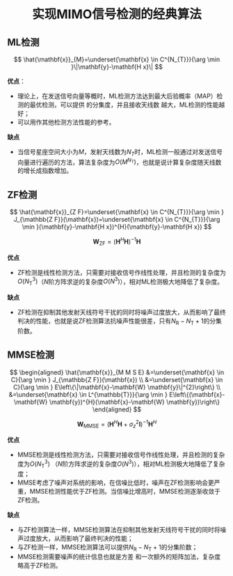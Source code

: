 # <center>  实现MIMO信号检测的经典算法</center>
## ML检测
$$
\hat{\mathbf{x}}_{M}=\underset{\mathbf{x} \in C^{N_{T}}}{\arg \min }\|\mathbf{y}-\mathbf{H x}\|
$$

**优点**：
* 理论上，在发送信号向量等概时，ML检测方法达到最大后验概率（MAP）检测的最优检测，可以提供 的分集度，并且接收天线数 越大，ML检测的性能越好；
* 可以用作其他检测方法性能的参考。

**缺点**
* 当信号星座空间大小为$M$，发射天线数为$N_{T}$时，ML检测一般通过对发送信号向量进行遍历的方法，算法复杂度为$O\left(M^{N_{\mathrm{T}}}\right)$，也就是说计算复杂度随天线数的增长成指数增加。

## ZF检测
$$
\hat{\mathbf{x}}_{Z F}=\underset{\mathbf{x} \in C^{N_{T}}}{\arg \min } J_{\mathbb{Z F}}(\mathbf{x})=\underset{\mathbf{x} \in C^{N_{T}}}{\arg \min }(\mathbf{y}-\mathbf{H x})^{H}(\mathbf{y}-\mathbf{H x})
$$

$$
\mathbf{W}_{\mathrm{ZF}}=\left(\mathbf{H}^{H} \mathbf{H}\right)^{-1} \mathbf{H}
$$

**优点**
* ZF检测是线性检测方法，只需要对接收信号作线性处理，并且检测的复杂度为$O\left(N_{\mathrm{T}}^{3}\right)$（$N$阶方阵求逆的复杂度$O\left(N^{3}\right)$），相对ML检测极大地降低了复杂度。

**缺点**
* ZF检测在抑制其他发射天线符号干扰的同时将噪声过度放大，从而影响了最终判决的性能，也就是说ZF检测算法抗噪声性能很差，只有$N_{\mathrm{R}}-N_{\mathrm{T}}+1$的分集阶数。

## MMSE检测
$$
\begin{aligned} \hat{\mathbf{x}}_{M M S E} &=\underset{\mathbf{x} \in C}{\arg \min } J_{\mathbb{Z F}}(\mathbf{x}) \\ &=\underset{\mathbf{x} \in C}{\arg \min } E\left\{\|\mathbf{x}-\mathbf{W} \mathbf{y}\|^{2}\right\} \\ &=\underset{\mathbf{x} \in L^{\mathbb{T}}}{\arg \min } E\left\{(\mathbf{x}-\mathbf{W} \mathbf{y})^{H}(\mathbf{x}-\mathbf{W} \mathbf{y})\right\} \end{aligned}
$$

$$
\mathbf{W}_{\mathrm{MMSE}}=\left(\mathbf{H}^{H} \mathbf{H}+\sigma_{z}^{2} \mathbf{I}\right)^{-1} \mathbf{H}^{H}
$$

**优点**
* MMSE检测是线性检测方法，只需要对接收信号作线性处理，并且检测的复杂度为$O\left(N_{\mathrm{T}}^{3}\right)$ （$N$阶方阵求逆的复杂度$O\left(N^{3}\right)$），相对ML检测极大地降低了复杂度；
* MMSE考虑了噪声对系统的影响，在信噪比低时，噪声在ZF检测影响会更严重，MMSE检测性能优于ZF检测。当信噪比增高时，MMSE检测逐渐收敛于ZF检测。

**缺点**
* 与ZF检测算法一样，MMSE检测算法在抑制其他发射天线符号干扰的同时将噪声过度放大，从而影响了最终判决的性能；
* 与ZF检测一样，MMSE检测算法可以提供$N_{\mathrm{R}}-N_{\mathrm{T}}+1$的分集阶数；
* MMSE检测需要噪声的统计信息也就是方差 和一次额外的矩阵加法，复杂度略高于ZF检测。